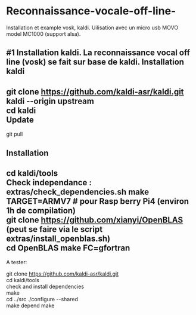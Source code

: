 # Reconnaissance-vocale-off-line-
Installation et example vosk, kaldi. 
Uilisation avec un micro usb MOVO model MC1000 (support alsa).

#1 Installation kaldi.
La reconnaissance vocal off line (vosk) se fait sur base de kaldi.
Installation kaldi  
------------------  
  git clone https://github.com/kaldi-asr/kaldi.git kaldi --origin upstream  
  cd kaldi  
Update  
------    
git pull    
  
Installation  
------------    
cd kaldi/tools  
Check independance : extras/check_dependencies.sh 
make TARGET=ARMV7     # pour Rasp berry Pi4 (environ 1h de compilation)  
git clone https://github.com/xianyi/OpenBLAS  (peut se faire via le script extras/install_openblas.sh)    
cd OpenBLAS 
make FC=gfortran  
--------------------------------------------  
A tester: 
  
git clone https://github.com/kaldi-asr/kaldi.git  
cd kaldi/tools  
check and install dependencies  
make  
cd ../src 
./configure --shared  
make depend 
make  
